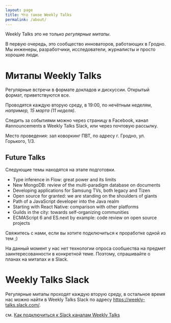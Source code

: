 ```yaml
---
layout: page
title: Что такое Weekly Talks
permalink: /about/
---
```


Weekly Talks это не только _регулярные митапы_.

В первую очередь, это сообщество инноваторов, работающих в Гродно. Мы инженеры,
разработчики, исследователи, журналисты и просто хорошие люди.

# Митапы Weekly Talks

Регулярные встречи в формате докладов и дискуссии. Открытый формат,
приветствуются все.

Проводятся каждую вторую среду, в 19:00, по нечётным неделям, _например,
15 марта (11 неделя)_.

Следить за событиями можно через страницу в Facebook, канал #announcements в
Weekly Talks Slack, или через почтовую рассылку.

Место проведения: зал коворкинг ПВТ, по адресу г. Гродно, ул. Горького, 1/3.

## Future Talks

Следующие темы находятся на этапе подготовки.

- Type inference in Flow: great power and its limits
- New MongoDB: review of the multi-paradigm database on documents
- Developing applications for Samsung TVs, both legacy and Tizen
- Open source for granted: we are standing on the shoulders of giants
- Path of a JavaScript developer into the Java realm
- Starting with React Native: comparison with other platforms
- Guilds in the city: towards self-organizing communities
- ECMAScript 6 and ES.next by example: code review on open source projects

Свяжитесь с нами, если вы хотите подключиться к проработке одной из тем ;)

На данный момент у нас нет технологии опроса сообшества на предмет
заинтересованности в конкретной теме. Поэтому, спрашивайте о планах на митапах
и в Slack.

# Weekly Talks Slack

Регулярные митапы проходят каждую вторую среду, в остальное время нас можно
найти в Weekly Talks Slack по адресу https://weekly-talks.slack.com/.

см. [Как подключиться к Slack каналам Weekly Talks][how-to-slack]

[how-to-slack]: /how-to-slack/
